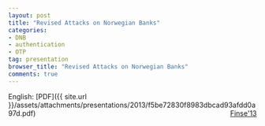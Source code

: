 ```yaml
---
layout: post
title: "Revised Attacks on Norwegian Banks"
categories:
- DNB
- authentication
- OTP
tag: presentation
browser_title: "Revised Attacks on Norwegian Banks"
comments: true
---
```


English: [PDF]({{ site.url }}/assets/attachments/presentations/2013/f5be72830f8983dbcad93afdd0a97d.pdf) <span style="float: right;">[Finse'13](https://www.frisc.no/arrangementer/finse-winter-school-2013/)</span>

